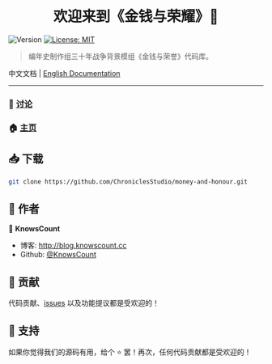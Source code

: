 <h1 align="center">欢迎来到《金钱与荣耀》👋</h1>
<p>
  <img alt="Version" src="https://img.shields.io/badge/version-v0.1.2-blue.svg?cacheSeconds=2592000" />
  <a href="https://github.com/ChroniclesStudio/money-and-honour/blob/master/LICENSE" target="_blank">
    <img alt="License: MIT" src="https://img.shields.io/badge/License-MIT-yellow.svg" />
  </a>
</p>

> 编年史制作组三十年战争背景模组《金钱与荣誉》代码库。

中文文档 | [English Documentation](./README-en.md)

---

### 💬 [讨论](http://bbs.chronicles.cc/t/money-honour)

### 🏠 [主页](https://github.com/ChroniclesStudio/money-and-honour)

## 📥 下载

```sh
git clone https://github.com/ChroniclesStudio/money-and-honour.git
```

## 👥 作者

👤 **KnowsCount**

-   博客: http://blog.knowscount.cc
-   Github: [@KnowsCount](https://github.com/KnowsCount)

## 🤝 贡献

代码贡献、[issues](https://github.com/ChroniclesStudio/money-and-honour/issues) 以及功能提议都是受欢迎的！<br />

## 🎉 支持

如果你觉得我们的源码有用，给个 ⭐️ 罢！再次，任何代码贡献都是受欢迎的！

